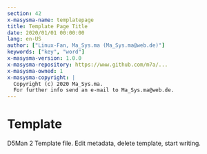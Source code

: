 ```yaml
---
section: 42
x-masysma-name: templatepage
title: Template Page Title
date: 2020/01/01 00:00:00
lang: en-US
author: ["Linux-Fan, Ma_Sys.ma (Ma_Sys.ma@web.de)"]
keywords: ["key", "word"]
x-masysma-version: 1.0.0
x-masysma-repository: https://www.github.com/m7a/...
x-masysma-owned: 1
x-masysma-copyright: |
  Copyright (c) 2020 Ma_Sys.ma.
  For further info send an e-mail to Ma_Sys.ma@web.de.
---
```

Template
========

D5Man 2 Template file. Edit metadata, delete template, start writing.

